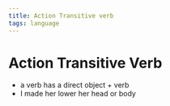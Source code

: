 ```yaml
---
title: Action Transitive verb
tags: language
---
```


# Action Transitive Verb
- a verb has a direct object + verb
- I made her lower her head or body
































